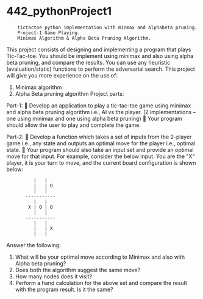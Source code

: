 # 442_pythonProject1
        tictactoe python implementation with minmax and alphabeta pruning.
        Project-1 Game Playing.
        Minimax Algorithm & Alpha Beta Pruning Algorithm.


This project consists of designing and implementing a program that plays Tic-Tac-toe. You should be 
implement using minimax and also using alpha beta pruning, and compare the results.  You can use 
any heuristic (evaluation/static) functions to perform the adversarial search. 
This project will give you more experience on the use of: 
1. Minimax algorithm
2. Alpha Beta pruning algorithm
Project parts:

Part-1:
 Develop an application to play a tic-tac-toe game using minimax and alpha beta pruning 
algorithm i.e., AI vs the player. (2 implementations – one using minimax and one using 
alpha beta pruning)
 Your program should allow the user to play and complete the game.

Part-2:
 Develop a function which takes a set of inputs from the 2-player game i.e., any state and 
outputs an optimal move for the player i.e., optimal state.
 Your program should also take an input set and provide an optimal move for that input. 
For  example,  consider  the  below  input.  You  are  the  "X"  player,  it  is  your  turn  to  move, 
and the current board configuration is shown below:

              |   |
              |   | O
              |   |
           -----------
              |   |
            X | O | O
              |   |
           -----------
              |   |
              |   | X
              |   |
              
Answer the following:
1. What will be your optimal move according to Minimax and also with Alpha beta 
pruning? 
2. Does both the algorithm suggest the same move?  
3. How many nodes does it visit?
4. Perform a hand calculation for the above set and compare the result with the program 
result. Is it the same?
